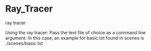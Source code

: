 Ray_Tracer
==========

ray tracer


Using the ray tracer: Pass the text file of choice as a command line argument. 
In this case, an example for basic.txt found in scenes is ./scenes/basic.txt
